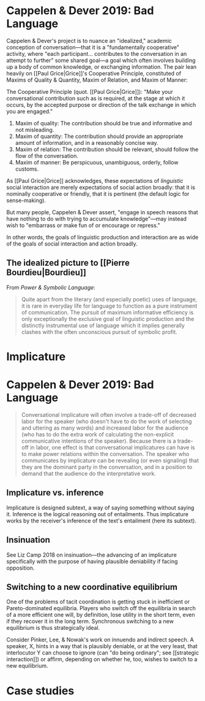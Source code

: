 # Cappelen & Dever 2019: Bad Language

Cappelen & Dever's project is to nuance an "idealized," academic conception of conversation—that it is a "fundamentally cooperative" activity, where "each participant... contributes to the conversation in an attempt to further" some shared goal—a goal which often involves building up a body of common knowledge, or exchanging information. The pair lean heavily on [[Paul Grice|Grice]]'s Cooperative Principle, constituted of Maxims of Quality & Quantity, Maxim of Relation, and Maxim of Manner:

The Cooperative Principle (quot. [[Paul Grice|Grice]]): "Make your conversational contribution such as is required, at the stage at which it occurs, by the accepted purpose or direction of the talk exchange in which you are engaged." 

1. Maxim of quality: The contribution should be true and informative and not misleading.
2. Maxim of quantity: The contribution should provide an appropriate amount of information, and in a reasonably concise way.
3. Maxim of relation: The contribution should be relevant, should follow the flow of the conversation.
4. Maxim of manner: Be perspicuous, unambiguous, orderly, follow customs.

As [[Paul Grice|Grice]] acknowledges, these expectations of _linguistic_ social interaction are merely expectations of social action broadly: that it is nominally cooperative or friendly, that it is pertinent (the default logic for sense-making). 

But many people, Cappelen & Dever assert, "engage in speech reasons that have nothing to do with trying to accumulate knowledge"—may instead wish to "embarrass or make fun of or encourage or repress."

In other words, the goals of linguistic production and interaction are as wide of the goals of social interaction and action broadly.

## The idealized picture to [[Pierre Bourdieu|Bourdieu]]

From _Power & Symbolic Language_:

> Quite apart from the literary (and especially poetic) uses of language, it is rare in everyday life for language to function as a pure instrument of communication. The pursuit of maximum informative efficiency is only exceptionally the exclusive goal of linguistic production and the distinctly instrumental use of language which it implies generally clashes with the often unconscious pursuit of symbolic profit.

# Implicature

# Cappelen & Dever 2019: Bad Language

> Conversational implicature will often involve a trade-off of decreased labor for the speaker (who doesn't have to do the work of selecting and uttering as many words) and increased labor for the audience (who has to do the extra work of calculating the non-explicit communicative intentions of the speaker). Because there is a trade-off in labor, one effect is that conversational implicatures can have is to make power relations within the conversation. The speaker who communicates by implicature can be revealing (or even signaling) that they are the dominant party in the conversation, and in a position to demand that the audience do the interpretative work.  

## Implicature vs. inference

Implicature is designed subtext, a way of saying something without saying it. Inference is the logical reasoning out of entailments. Thus implicature works by the receiver's inference of the text's entailment (here its subtext).

## Insinuation

See Liz Camp 2018 on insinuation—the advancing of an implicature specifically with the purpose of having plausible deniability if facing opposition.

## Switching to a new coordinative equilibrium

One of the problems of tacit coordination is getting stuck in inefficient or Pareto-dominated equilibria. Players who switch off the equilibria in search of a more efficient one will, by definition, lose utility in the short term, even if they recover it in the long term. Synchronous switching to a new equilibrium is thus strategically ideal.

Consider Pinker, Lee, & Nowak's work on innuendo and indirect speech. A speaker, X, hints in a way that is plausibly deniable, or at the very least, that interlocutor Y can choose to ignore (can "do being ordinary"; see [[strategic interaction]]) or affirm, depending on whether he, too, wishes to switch to a new equilibrium.

# Case studies
